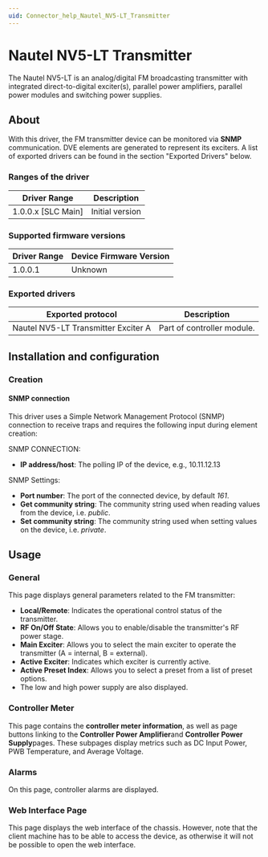 ```yaml
---
uid: Connector_help_Nautel_NV5-LT_Transmitter
---
```


# Nautel NV5-LT Transmitter

The Nautel NV5-LT is an analog/digital FM broadcasting transmitter with integrated direct-to-digital exciter(s), parallel power amplifiers, parallel power modules and switching power supplies.

## About

With this driver, the FM transmitter device can be monitored via **SNMP** communication. DVE elements are generated to represent its exciters. A list of exported drivers can be found in the section "Exported Drivers" below.

### Ranges of the driver

| **Driver Range**     | **Description** |
|----------------------|-----------------|
| 1.0.0.x \[SLC Main\] | Initial version |

### Supported firmware versions

| **Driver Range** | **Device Firmware Version** |
|------------------|-----------------------------|
| 1.0.0.1          | Unknown                     |

### Exported drivers

| **Exported protocol**               | **Description**            |
|-------------------------------------|----------------------------|
| Nautel NV5-LT Transmitter Exciter A | Part of controller module. |

## Installation and configuration

### Creation

#### SNMP connection

This driver uses a Simple Network Management Protocol (SNMP) connection to receive traps and requires the following input during element creation:

SNMP CONNECTION:

- **IP address/host**: The polling IP of the device, e.g., 10.11.12.13

SNMP Settings:

- **Port number**: The port of the connected device, by default *161*.
- **Get community string**: The community string used when reading values from the device, i.e. *public*.
- **Set community string**: The community string used when setting values on the device, i.e. *private*.

## Usage

### General

This page displays general parameters related to the FM transmitter:

- **Local/Remote**: Indicates the operational control status of the transmitter.
- **RF On/Off State**: Allows you to enable/disable the transmitter's RF power stage.
- **Main Exciter**: Allows you to select the main exciter to operate the transmitter (A = internal, B = external).
- **Active Exciter**: Indicates which exciter is currently active.
- **Active Preset Index**: Allows you to select a preset from a list of preset options.
- The low and high power supply are also displayed.

### Controller Meter

This page contains the **controller meter information**, as well as page buttons linking to the **Controller Power Amplifier**and **Controller Power Supply**pages. These subpages display metrics such as DC Input Power, PWB Temperature, and Average Voltage.

### Alarms

On this page, controller alarms are displayed.

### Web Interface Page

This page displays the web interface of the chassis. However, note that the client machine has to be able to access the device, as otherwise it will not be possible to open the web interface.

